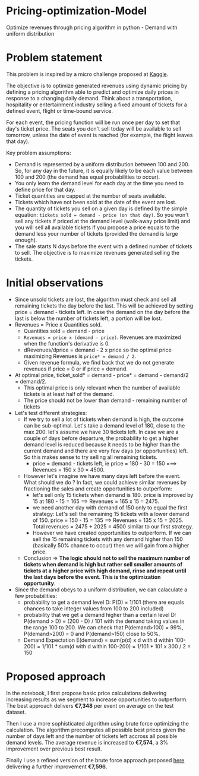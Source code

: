 # Pricing-optimization-Model
Optimize revenues through pricing algorithm in python - Demand with uniform distribution

# Problem statement
This problem is inspired by a micro challenge proposed at [Kaggle](https://www.kaggle.com/alexisbcook/airline-price-optimization-microchallenge).

The objective is to optimize generated revenues using dynamic pricing by defining a pricing algorithm able to predict and optimize daily prices in response to a changing daily demand. Think about a transportation, hospitality or entertainment industry selling a fixed amount of tickets for a defined event, flight or time-bound service. 

For each event, the pricing function will be run once per day to set that day's ticket price. The seats you don't sell today will be available to sell tomorrow, unless the date of event is reached (for example, the flight leaves that day).

Key problem assumptions:
- Demand is represented by a uniform distribution between 100 and 200. So, for any day in the future, it is equally likely to be each value between 100 and 200 (the demand has equal probabilities to occur).
- You only learn the demand level for each day at the time you need to define price for that day.
- Ticket quantities are capped at the number of seats available.
- Tickets which have not been sold at the date of the event are lost.
- The quantity of tickets you sell on a given day is defined by the simple equation: `tickets sold = demand - price (on that day)`. So you won't sell any tickets if priced at the demand level (walk-away price limit) and you will sell all available tickets if you propose a price equals to the demand less your number of tickets (provided the demand is large enough).
- The sale starts N days before the event with a defined number of tickets to sell. The objective is to maximize revenues generated selling the tickets.

# Initial observations
- Since unsold tickets are lost, the algorithm must check and sell all remaining tickets the day before the last. This will be achieved by setting price = demand - tickets left. In case the demand on the day before the last is below the number of tickets left, a portion will be lost. 
- Revenues = Price x Quantities sold.
  - Quantities sold = demand - price
  - `Revenues = price x (demand - price)`. Revenues are maximized when the function's derivative is 0.
  - dRevenues/dprice = demand - 2 x price so the optimal price maximizing Revenues is `price* = demand / 2`.
  - Given revenue formula, we find back that we do not generate revenues if price = 0 or if price = demand.
-  At optimal price, ticket_sold* = demand - price* = demand - demand/2 = demand/2.
    - This optimal price is only relevant when the number of available tickets is at least half of the demand.
    - The price should not be lower than demand - remaining number of tickets
- Let's test different strategies:
  - If we try to sell a lot of tickets when demand is high, the outcome can be sub-optimal. Let's take a demand level of 180, close to the max 200. let's assume we have 30 tickets left. In case we are a couple of days before departure, the probability to get a higher demand level is reduced because it needs to be higher than the current demand and there are very few days (or opportunities) left. So this makes sense to try selling all remaining tickets.
    - price = demand - tickets left, ie price = 180 - 30 = 150 ===> Revenues = 150 x 30 = 4500.
  - However let's imagine we have many days left before the event. What should we do ? In fact, we could achieve similar revenues by fractioning the sales and create opportunities to outperform:
    - let's sell only 15 tickets when demand is 180. price is improved by 15 at 180 - 15 = 165 ==> Revenues = 165 x 15 = 2475.
    - we need another day with demand of 150 only to equal the first strategy: Let's sell the remaining 15 tickets with a lower demand of 150. price = 150 - 15 = 135 ==> Revenues = 135 x 15 = 2025. Total revenues = 2475 + 2025 = 4500 similar to our first strategy.
    - However we have created opportunities to outperform. If we can sell the 15 remaining tickets with any demand higher than 150 (basically 50% chance to occur) then we will gain from a higher price.
  - Conclusion => **The logic should not to sell the maximum number of tickets when demand is high but rather sell smaller amounts of tickets at a higher price with high demand, rinse and repeat until the last days before the event. This is the optimization opportunity**.
- Since the demand obeys to a uniform distribution, we can calaculate a few probabilities: 
     - probability to get a demand level D: P(D) = 1/101 (there are equals chances to take integer values from 100 to 200 included)
     - probability that we get a demand higher than a certain level D: P(demand > D) = (200 - D) / 101 with the demand taking values in the range 100 to 200. We can check that P(demand>100) = 99%, P(demand>200) = 0 and P(demand>150) close to 50%.
     - Demand Expectation E(demand) = sum(p(d) x d with d within 100-200) = 1/101 * sum(d with d within 100-200) = 1/101 * 101 x 300 / 2 = 150

# Proposed approach
In the notebook, I first propose basic price calculations delivering increasing results as we segment to increase opportunities to outperform. The best approach delivers **€7,348** per event on average on the test dataset. 

Then I use a more sophisticated algorithm using brute force optimizing the calculation. The algorithm precomputes all possible best prices given the number of days left and the number of tickets left accross all possible demand levels. The average revenue is increased to **€7,574**, a 3% improvement over previous best result.

Finally I use a refined version of the brute force approach proposed [here](https://www.kaggle.com/aliaksei0/airline-price-optimization-micro-challenge) delivering a further improvement **€7,596**.
  

